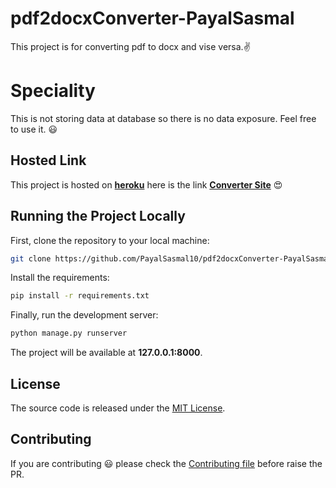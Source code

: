 # pdf2docxConverter-PayalSasmal
This project is for converting pdf to docx and vise versa.:v:

# Speciality
This is not storing data at database so there is no data exposure. Feel free to use it. :smiley:

## Hosted Link
This project is hosted on [**heroku**](https://www.heroku.com/) here is the link [**Converter Site**](https://pdfconverter-by-payal.herokuapp.com/) :heart_eyes:

## Running the Project Locally

First, clone the repository to your local machine:

```bash
git clone https://github.com/PayalSasmal10/pdf2docxConverter-PayalSasmal.git
```

Install the requirements:

```bash
pip install -r requirements.txt
```

Finally, run the development server:

```bash
python manage.py runserver
```

The project will be available at **127.0.0.1:8000**.


## License

The source code is released under the [MIT License](https://github.com/PayalSasmal10/pdf2docxConverter-PayalSasmal/blob/main/LICENSE).

## Contributing
If you are contributing :smiley: please check the [Contributing file](https://github.com/PayalSasmal10/pdf2docxConverter-PayalSasmal/blob/main/CONTRIBUTING.md) before raise the PR.
